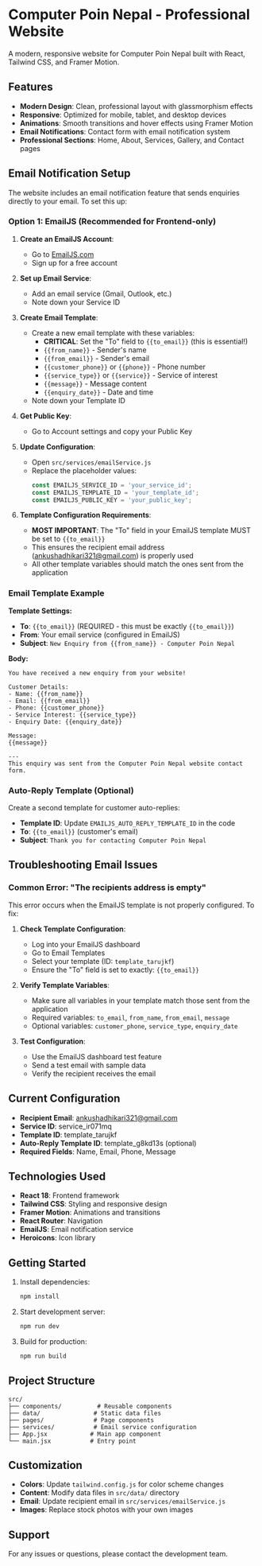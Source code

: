 # Computer Poin Nepal - Professional Website

A modern, responsive website for Computer Poin Nepal built with React, Tailwind CSS, and Framer Motion.

## Features

- **Modern Design**: Clean, professional layout with glassmorphism effects
- **Responsive**: Optimized for mobile, tablet, and desktop devices
- **Animations**: Smooth transitions and hover effects using Framer Motion
- **Email Notifications**: Contact form with email notification system
- **Professional Sections**: Home, About, Services, Gallery, and Contact pages

## Email Notification Setup

The website includes an email notification feature that sends enquiries directly to your email. To set this up:

### Option 1: EmailJS (Recommended for Frontend-only)

1. **Create an EmailJS Account**:
   - Go to [EmailJS.com](https://www.emailjs.com/)
   - Sign up for a free account

2. **Set up Email Service**:
   - Add an email service (Gmail, Outlook, etc.)
   - Note down your Service ID

3. **Create Email Template**:
   - Create a new email template with these variables:
     - **CRITICAL**: Set the "To" field to `{{to_email}}` (this is essential!)
     - `{{from_name}}` - Sender's name
     - `{{from_email}}` - Sender's email
     - `{{customer_phone}}` or `{{phone}}` - Phone number
     - `{{service_type}}` or `{{service}}` - Service of interest
     - `{{message}}` - Message content
     - `{{enquiry_date}}` - Date and time
   - Note down your Template ID

4. **Get Public Key**:
   - Go to Account settings and copy your Public Key

5. **Update Configuration**:
   - Open `src/services/emailService.js`
   - Replace the placeholder values:
     ```javascript
     const EMAILJS_SERVICE_ID = 'your_service_id';
     const EMAILJS_TEMPLATE_ID = 'your_template_id';
     const EMAILJS_PUBLIC_KEY = 'your_public_key';
     ```

6. **Template Configuration Requirements**:
   - **MOST IMPORTANT**: The "To" field in your EmailJS template MUST be set to `{{to_email}}`
   - This ensures the recipient email address (ankushadhikari321@gmail.com) is properly used
   - All other template variables should match the ones sent from the application

### Email Template Example

**Template Settings:**
- **To**: `{{to_email}}` (REQUIRED - this must be exactly `{{to_email}}`)
- **From**: Your email service (configured in EmailJS)
- **Subject**: `New Enquiry from {{from_name}} - Computer Poin Nepal`

**Body:**
```
You have received a new enquiry from your website!

Customer Details:
- Name: {{from_name}}
- Email: {{from_email}}
- Phone: {{customer_phone}}
- Service Interest: {{service_type}}
- Enquiry Date: {{enquiry_date}}

Message:
{{message}}

---
This enquiry was sent from the Computer Poin Nepal website contact form.
```

### Auto-Reply Template (Optional)

Create a second template for customer auto-replies:
- **Template ID**: Update `EMAILJS_AUTO_REPLY_TEMPLATE_ID` in the code
- **To**: `{{to_email}}` (customer's email)
- **Subject**: `Thank you for contacting Computer Poin Nepal`

## Troubleshooting Email Issues

### Common Error: "The recipients address is empty"

This error occurs when the EmailJS template is not properly configured. To fix:

1. **Check Template Configuration**:
   - Log into your EmailJS dashboard
   - Go to Email Templates
   - Select your template (ID: `template_tarujkf`)
   - Ensure the "To" field is set to exactly: `{{to_email}}`

2. **Verify Template Variables**:
   - Make sure all variables in your template match those sent from the application
   - Required variables: `to_email`, `from_name`, `from_email`, `message`
   - Optional variables: `customer_phone`, `service_type`, `enquiry_date`

3. **Test Configuration**:
   - Use the EmailJS dashboard test feature
   - Send a test email with sample data
   - Verify the recipient receives the email

## Current Configuration

- **Recipient Email**: ankushadhikari321@gmail.com
- **Service ID**: service_ir071mq
- **Template ID**: template_tarujkf
- **Auto-Reply Template ID**: template_g8kd13s (optional)
- **Required Fields**: Name, Email, Phone, Message

## Technologies Used

- **React 18**: Frontend framework
- **Tailwind CSS**: Styling and responsive design
- **Framer Motion**: Animations and transitions
- **React Router**: Navigation
- **EmailJS**: Email notification service
- **Heroicons**: Icon library

## Getting Started

1. Install dependencies:
   ```bash
   npm install
   ```

2. Start development server:
   ```bash
   npm run dev
   ```

3. Build for production:
   ```bash
   npm run build
   ```

## Project Structure

```
src/
├── components/          # Reusable components
├── data/               # Static data files
├── pages/              # Page components
├── services/           # Email service configuration
├── App.jsx            # Main app component
└── main.jsx           # Entry point
```

## Customization

- **Colors**: Update `tailwind.config.js` for color scheme changes
- **Content**: Modify data files in `src/data/` directory
- **Email**: Update recipient email in `src/services/emailService.js`
- **Images**: Replace stock photos with your own images

## Support

For any issues or questions, please contact the development team.
